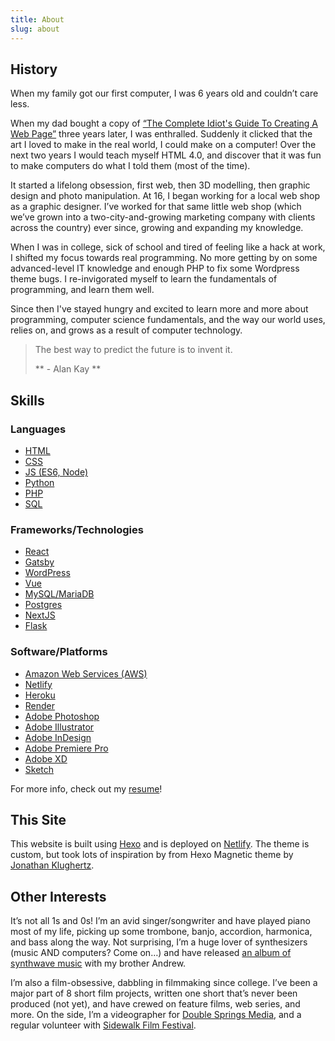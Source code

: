 ```yaml
---
title: About
slug: about
---
```

## History

When my family got our first computer, I was 6 years old and couldn’t care less.

When my dad bought a copy of [“The Complete Idiot's Guide To Creating A Web Page”](https://www.amazon.com/Complete-Idiots-Guide-Creating-CDROM/dp/078971146X) three years later, I was enthralled. Suddenly it clicked that the art I loved to make in the real world, I could make on a computer! Over the next two years I would teach myself HTML 4.0, and discover that it was fun to make computers do what I told them (most of the time).

It started a lifelong obsession, first web, then 3D modelling, then graphic design and photo manipulation. At 16, I began working for a local web shop as a graphic designer. I’ve worked for that same little web shop (which we’ve grown into a two-city-and-growing marketing company with clients across the country) ever since, growing and expanding my knowledge.

When I was in college, sick of school and tired of feeling like a hack at work, I shifted my focus towards real programming. No more getting by on some advanced-level IT knowledge and enough PHP to fix some Wordpress theme bugs. I re-invigorated myself to learn the fundamentals of programming, and learn them well.

Since then I've stayed hungry and excited to learn more and more about programming, computer science fundamentals, and the way our world uses, relies on, and grows as a result of computer technology.

> The best way to predict the future is to invent it.
>
> ** - Alan Kay **

## Skills

### Languages

- [HTML](https://www.w3schools.com/html/)
- [CSS](https://www.w3schools.com/css/)
- [JS (ES6, Node)](https://www.w3schools.com/js/)
- [Python](https://www.python.org/)
- [PHP](https://www.php.net/)
- [SQL](https://www.w3schools.com/sql/)

### Frameworks/Technologies

- [React](https://reactjs.org)
- [Gatsby](https://gatsbyjs.com)
- [WordPress](https://wordpress.org)
- [Vue](https://vuejs.org)
- [MySQL/MariaDB](https://mysql.com)
- [Postgres](https://postgresql.org)
- [NextJS](https://nextjs.org)
- [Flask](https://flask.palletsprojects.com/en/1.1.x/)

### Software/Platforms

- [Amazon Web Services (AWS)](https://aws.amazon.com/)
- [Netlify](https://netlify.com/)
- [Heroku](https://heroku.com/)
- [Render](https://render.com/)
- [Adobe Photoshop](https://adobe.com/photoshop)
- [Adobe Illustrator](https://adobe.com/illustrator)
- [Adobe InDesign](https://adobe.com/indesign)
- [Adobe Premiere Pro](https://adobe.com/premierepro)
- [Adobe XD](https://adobe.com/xd)
- [Sketch](https://sketchapp.com/)

For more info, check out my [resume](/assets/michael-panik-resume_2021.pdf)!

## This Site

This website is built using [Hexo](https://hexo.io/) and is deployed on [Netlify](https://netlify.com/). The theme is custom, but took lots of inspiration by from Hexo Magnetic theme by [Jonathan Klughertz](http://www.codeblocq.com/).

<!-- Some people may wonder why, as a developer and designer, I would use a theme and deploy to simplified system. It's simple: we all build on the progress of others, and getting something done is more important than doing it yourself. Had I tried to design and build a whole system from scratch (I did) I wouldn't finish it, and I would have just sat on it for one year, four months, and roughly 12 days (I did). -->

## Other Interests

It’s not all 1s and 0s! I’m an avid singer/songwriter and have played piano most of my life, picking up some trombone, banjo, accordion, harmonica, and bass along the way. Not surprising, I’m a huge lover of synthesizers (music AND computers? Come on…) and have released [an album of synthwave music](https://videohomesystem.bandcamp.com) with my brother Andrew.

I’m also a film-obsessive, dabbling in filmmaking since college. I’ve been a major part of 8 short film projects, written one short that’s never been produced (not yet), and have crewed on feature films, web series, and more. On the side, I’m a videographer for [Double Springs Media](https://vimeo.com/doublespringsmedia), and a regular volunteer with [Sidewalk Film Festival](https://sidewalkfest.com).